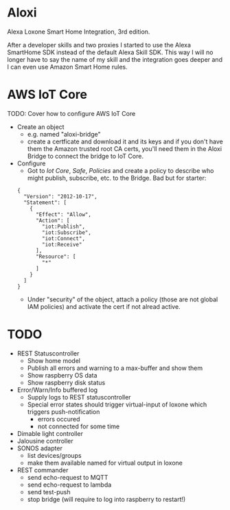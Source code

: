 # Aloxi
Alexa Loxone Smart Home Integration, 3rd edition.

After a developer skills and two proxies I started to use the Alexa SmartHome SDK instead of the default Alexa Skill SDK. This way I will no longer have to say the name of my skill and the integration goes deeper and I can even use Amazon Smart Home rules.

# AWS IoT Core

TODO: Cover how to configure AWS IoT Core

- Create an object
    - e.g. named "aloxi-bridge"
    - create a certficate and download it and its keys and if you don't have them the Amazon trusted root CA certs, you'll need them in the Aloxi Bridge to connect the bridge to IoT Core.
- Configure
    - Got to _Iot Core_, _Safe_, _Policies_ and create a policy to describe who might publish, subscribe, etc. to the Bridge. Bad but for starter:
    ```
    {
      "Version": "2012-10-17",
      "Statement": [
        {
          "Effect": "Allow",
          "Action": [
            "iot:Publish",
            "iot:Subscribe",
            "iot:Connect",
            "iot:Receive"
          ],
          "Resource": [
            "*"
          ]
        }
      ]
    }
    ```
  - Under "security" of the object, attach a policy (those are not global IAM policies) and activate the cert if not alread active.


# TODO

- REST Statuscontroller
  - Show home model
  - Publish all errors and warning to a max-buffer and show them
  - Show raspberry OS data
  - Show raspberry disk status
- Error/Warn/Info buffered log
  - Supply logs to REST statuscontroller
  - Special error states should trigger virtual-input of loxone which triggers push-notification
    - errors occured
    - not connected for some time
- Dimable light controller
- Jalousine controller
- SONOS adapter
  - list devices/groups
  - make them available named for virtual output in loxone
- REST commander
  - send echo-request to MQTT
  - send echo-request to lambda
  - send test-push
  - stop bridge (will require to log into raspberry to restart!)
